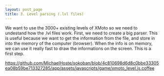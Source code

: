 ```yaml
---
layout: post_page
title: 3. Level parsing (.lvl files)
---
```


We want to use the 3000+ existing levels of XMoto so we need to undestand how the .lvl files work.
First, we need to create a big parser. This is useful because we want to get the information from the file, and store in into the memory of the computer (browser).
When the info is on memory, we can use it really fast to draw the informations on the screen.
This is a first step.

https://github.com/MichaelHoste/sokoban/blob/4c810698d6d8c0bbe33305ea08b59be713327285/app/assets/javascripts/game/xmoto_level.js.coffee


